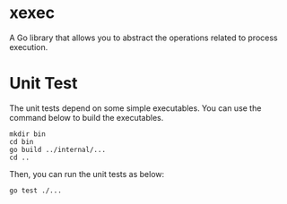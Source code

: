 # xexec
A Go library that allows you to abstract the operations related to process execution.

# Unit Test
The unit tests depend on some simple executables. You can use the command below to build the executables.
```
mkdir bin
cd bin
go build ../internal/...
cd ..
```
Then, you can run the unit tests as below:
```
go test ./...
```
